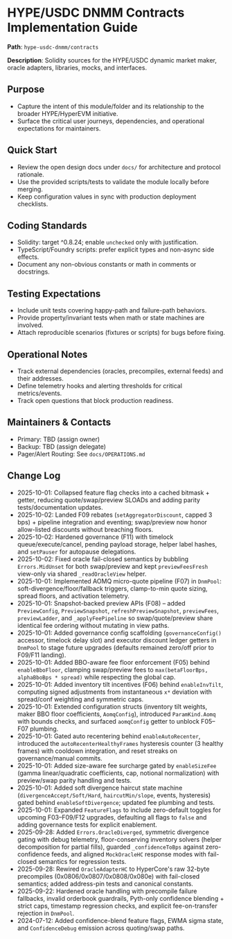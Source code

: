 # HYPE/USDC DNMM Contracts Implementation Guide

**Path**: `hype-usdc-dnmm/contracts`

**Description**: Solidity sources for the HYPE/USDC dynamic market maker, oracle adapters, libraries, mocks, and interfaces.

## Purpose
- Capture the intent of this module/folder and its relationship to the broader HYPE/HyperEVM initiative.
- Surface the critical user journeys, dependencies, and operational expectations for maintainers.

## Quick Start
- Review the open design docs under `docs/` for architecture and protocol rationale.
- Use the provided scripts/tests to validate the module locally before merging.
- Keep configuration values in sync with production deployment checklists.

## Coding Standards
- Solidity: target ^0.8.24; enable `unchecked` only with justification.
- TypeScript/Foundry scripts: prefer explicit types and non-async side effects.
- Document any non-obvious constants or math in comments or docstrings.

## Testing Expectations
- Include unit tests covering happy-path and failure-path behaviors.
- Provide property/invariant tests when math or state machines are involved.
- Attach reproducible scenarios (fixtures or scripts) for bugs before fixing.

## Operational Notes
- Track external dependencies (oracles, precompiles, external feeds) and their addresses.
- Define telemetry hooks and alerting thresholds for critical metrics/events.
- Track open questions that block production readiness.

## Maintainers & Contacts
- Primary: TBD (assign owner)
- Backup: TBD (assign delegate)
- Pager/Alert Routing: See `docs/OPERATIONS.md`

## Change Log
- 2025-10-01: Collapsed feature flag checks into a cached bitmask + getter, reducing quote/swap/preview SLOADs and adding parity tests/documentation updates.
- 2025-10-02: Landed F09 rebates (`setAggregatorDiscount`, capped 3 bps) + pipeline integration and eventing; swap/preview now honor allow-listed discounts without breaching floors.
- 2025-10-02: Hardened governance (F11) with timelock queue/execute/cancel, pending payload storage, helper label hashes, and `setPauser` for autopause delegations.
- 2025-10-02: Fixed oracle fail-closed semantics by bubbling `Errors.MidUnset` for both swap/preview and kept `previewFeesFresh` view-only via shared `_readOracleView` helper.
- 2025-10-01: Implemented AOMQ micro-quote pipeline (F07) in `DnmPool`: soft-divergence/floor/fallback triggers, clamp-to-min quote sizing, spread floors, and activation telemetry.
- 2025-10-01: Snapshot-backed preview APIs (F08) – added `PreviewConfig`, `PreviewSnapshot`, `refreshPreviewSnapshot`, `previewFees`, `previewLadder`, and `_applyFeePipeline` so swap/quote/preview share identical fee ordering without mutating in view paths.
- 2025-10-01: Added governance config scaffolding (`governanceConfig()` accessor, timelock delay slot) and executor discount ledger getters in `DnmPool` to stage future upgrades (defaults remained zero/off prior to F09/F11 landing).
- 2025-10-01: Added BBO-aware fee floor enforcement (F05) behind `enableBboFloor`, clamping swap/preview fees to `max(betaFloorBps, alphaBboBps * spread)` while respecting the global cap.
- 2025-10-01: Added inventory tilt incentives (F06) behind `enableInvTilt`, computing signed adjustments from instantaneous `x*` deviation with spread/conf weighting and symmetric caps.
- 2025-10-01: Extended configuration structs (inventory tilt weights, maker BBO floor coefficients, `AomqConfig`), introduced `ParamKind.Aomq` with bounds checks, and surfaced `aomqConfig` getter to unblock F05–F07 plumbing.
- 2025-10-01: Gated auto recentering behind `enableAutoRecenter`, introduced the `autoRecenterHealthyFrames` hysteresis counter (3 healthy frames) with cooldown integration, and reset streaks on governance/manual commits.
- 2025-10-01: Added size-aware fee surcharge gated by `enableSizeFee` (gamma linear/quadratic coefficients, cap, notional normalization) with preview/swap parity handling and tests.
- 2025-10-01: Added soft divergence haircut state machine (`divergenceAccept/Soft/Hard`, `haircutMin/slope`, events, hysteresis) gated behind `enableSoftDivergence`; updated fee plumbing and tests.
- 2025-10-01: Expanded `FeatureFlags` to include zero-default toggles for upcoming F03–F09/F12 upgrades, defaulting all flags to `false` and adding governance tests for explicit enablement.
- 2025-09-28: Added `Errors.OracleDiverged`, symmetric divergence gating with debug telemetry, floor-conserving inventory solvers (helper decomposition for partial fills), guarded `_confidenceToBps` against zero-confidence feeds, and aligned `MockOracleHC` response modes with fail-closed semantics for regression tests.
- 2025-09-28: Rewired `OracleAdapterHC` to HyperCore's raw 32-byte precompiles (0x0806/0x0807/0x0808/0x080e) with fail-closed semantics; added address-pin tests and canonical constants.
- 2025-09-22: Hardened oracle handling with precompile failure fallbacks, invalid orderbook guardrails, Pyth-only confidence blending + strict caps, timestamp regression checks, and explicit fee-on-transfer rejection in `DnmPool`.
- 2024-07-12: Added confidence-blend feature flags, EWMA sigma state, and `ConfidenceDebug` emission across quoting/swap paths.
